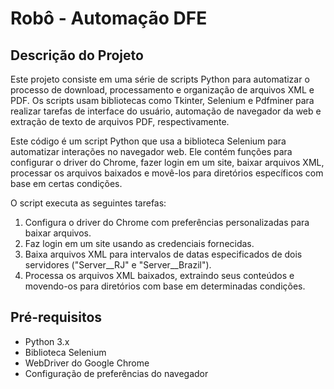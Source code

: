 # Robô  - Automação DFE

## Descrição do Projeto
Este projeto consiste em uma série de scripts Python para automatizar o processo de download, processamento e organização de arquivos XML e PDF. Os scripts usam bibliotecas como Tkinter, Selenium e Pdfminer para realizar tarefas de interface do usuário, automação de navegador da web e extração de texto de arquivos PDF, respectivamente.

Este código é um script Python que usa a biblioteca Selenium para automatizar interações no navegador web. Ele contém funções para configurar o driver do Chrome, fazer login em um site, baixar arquivos XML, processar os arquivos baixados e movê-los para diretórios específicos com base em certas condições.

O script executa as seguintes tarefas:
1. Configura o driver do Chrome com preferências personalizadas para baixar arquivos.
2. Faz login em um site usando as credenciais fornecidas.
3. Baixa arquivos XML para intervalos de datas especificados de dois servidores ("Server__RJ" e "Server__Brazil").
4. Processa os arquivos XML baixados, extraindo seus conteúdos e movendo-os para diretórios com base em determinadas condições.

## Pré-requisitos

- Python 3.x
- Biblioteca Selenium
- WebDriver do Google Chrome
- Configuração de preferências do navegador

